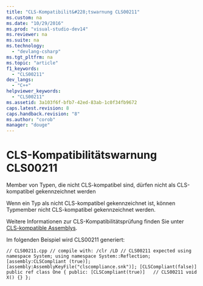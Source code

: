 ```yaml
---
title: "CLS-Kompatibilit&#228;tswarnung CLS00211"
ms.custom: na
ms.date: "10/29/2016"
ms.prod: "visual-studio-dev14"
ms.reviewer: na
ms.suite: na
ms.technology: 
  - "devlang-csharp"
ms.tgt_pltfrm: na
ms.topic: "article"
f1_keywords: 
  - "CLS00211"
dev_langs: 
  - "C++"
helpviewer_keywords: 
  - "CLS00211"
ms.assetid: 3a103f6f-bfb7-42ed-83ab-1c0f34fb9672
caps.latest.revision: 8
caps.handback.revision: "8"
ms.author: "corob"
manager: "douge"
---
```

# CLS-Kompatibilit&#228;tswarnung CLS00211
Member von Typen, die nicht CLS\-kompatibel sind, dürfen nicht als CLS\-kompatibel gekennzeichnet werden  
  
 Wenn ein Typ als nicht CLS\-kompatibel gekennzeichnet ist, können Typmember nicht CLS\-kompatibel gekennzeichnet werden.  
  
 Weitere Informationen zur CLS\-Kompatibilitätsprüfung finden Sie unter [CLS\-kompatible Assemblys](assetId:///3320b57e-ea55-4697-a17d-f509a36a3c93).  
  
 Im folgenden Beispiel wird CLS00211 generiert:  
  
```  
// CLS00211.cpp // compile with: /clr /LD // CLS00211 expected using namespace System; using namespace System::Reflection; [assembly:CLSCompliant (true)]; [assembly:AssemblyKeyFile("clscompliance.snk")]; [CLSCompliant(false)] public ref class One { public: [CLSCompliant(true)]   // CLS00211 void X() {} };  
```